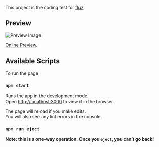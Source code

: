 This project is the coding test for [fluz](https://fluz.app/).

## Preview

![Preview Image](https://dl.dropboxusercontent.com/s/g26k7i76gz3ffra/Screen%20Shot%202019-03-09%20at%207.24.54%20PM.png)

[Online Preview](https://fluztest.herokuapp.com/).

## Available Scripts

To run the page

### `npm start`

Runs the app in the development mode.<br>
Open [http://localhost:3000](http://localhost:3000) to view it in the browser.

The page will reload if you make edits.<br>
You will also see any lint errors in the console.

### `npm run eject`

**Note: this is a one-way operation. Once you `eject`, you can’t go back!**
